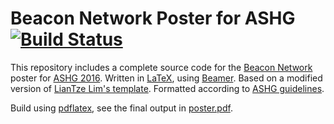 # Beacon Network Poster for ASHG [![Build Status](https://travis-ci.org/mcupak/beacon-network-poster-ashg.svg?branch=master)](https://travis-ci.org/mcupak/beacon-network-poster-ashg)

This repository includes a complete source code for the [Beacon Network](https://beacon-network.org/) poster for [ASHG 2016](https://www.ashg.org/). Written in [LaTeX](https://www.latex-project.org/), using [Beamer](https://www.ctan.org/pkg/beamer). Based on a modified version of [LianTze Lim's template](https://www.overleaf.com/latex/templates/yet-another-beamerposter-theme-with-variable-sizes-and-colour-themes-landscape/tcwvmhjsfbdk#.WGxsVJJq7bN). Formatted according to [ASHG guidelines](http://www.ashg.org/2016meeting/pages/poster_guidelines.shtml).

Build using [pdflatex](http://www.tug.org/applications/pdftex/), see the final output in [poster.pdf](poster.pdf).
